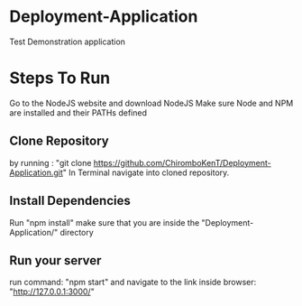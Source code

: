 # Deployment-Application
Test Demonstration application 

# Steps To Run 
Go to the NodeJS website and download NodeJS
Make sure Node and NPM are installed and their PATHs defined

## Clone Repository
by running : "git clone https://github.com/ChiromboKenT/Deployment-Application.git" In Terminal
navigate into cloned repository. 

## Install Dependencies
Run "npm install" make sure that you are inside the "Deployment-Application/" directory

## Run your server
run command: "npm start"
and navigate to the link inside browser: "http://127.0.0.1:3000/" 
